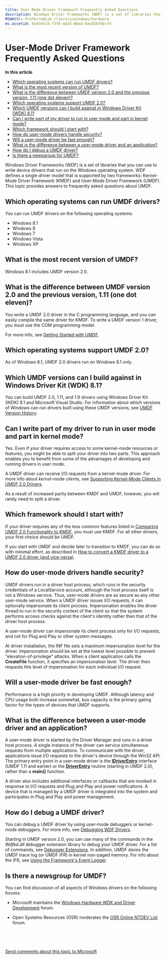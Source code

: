 ```yaml
---
title: User Mode Driver Framework Frequently Asked Questions
description: Windows Driver Frameworks (WDF) is a set of libraries that you can use to write device drivers that run on the Windows operating system.
MSHAttr: PreferredLib /library/windows/hardware
ms.assetid: 0c07e514-73f9-4d24-86ad-8ac036fdbcf4
---
```


# User-Mode Driver Framework Frequently Asked Questions


**In this article**

-   [Which operating systems can run UMDF drivers?](#which-operating-systems-can-run-umdf-drivers-)
-   [What is the most recent version of UMDF?](#what-is-the-most-recent-version-of-umdf-)
-   [What is the difference between UMDF version 2.0 and the previous version, 1.11 (one dot eleven)?](#what-is-the-difference-between-umdf-version-2-0-and-the-previous-version--1-11--one-dot-eleven--)
-   [Which operating systems support UMDF 2.0?](#which-operating-systems-support-umdf-2-0-)
-   [Which UMDF versions can I build against in Windows Driver Kit (WDK) 8.1?](#which-umdf-versions-can-i-build-against-in-windows-driver-kit--wdk--8-1-)
-   [Can I write part of my driver to run in user mode and part in kernel mode?](#can-i-write-part-of-my-driver-to-run-in-user-mode-and-part-in-kernel-mode-)
-   [Which framework should I start with?](#---which-framework-should-i-start-with-)
-   [How do user-mode drivers handle security?](#how-do-user-mode-drivers-handle-security-)
-   [Will a user-mode driver be fast enough?](#will-a-user-mode-driver-be-fast-enough---)
-   [What is the difference between a user-mode driver and an application?](#what-is-the-difference-between-a-user-mode-driver-and-an-application----)
-   [How do I debug a UMDF driver?](#how-do-i-debug-a-umdf-driver---)
-   [Is there a newsgroup for UMDF?](#is-there-a-newsgroup-for-umdf-)

Windows Driver Frameworks (WDF) is a set of libraries that you can use to write device drivers that run on the Windows operating system. WDF defines a single driver model that is supported by two frameworks: Kernel-Mode Driver Framework (KMDF) and User-Mode Driver Framework (UMDF). This topic provides answers to frequently asked questions about UMDF.

## Which operating systems can run UMDF drivers?


You can run UMDF drivers on the following operating systems:

-   Windows 8.1
-   Windows 8
-   Windows 7
-   Windows Vista
-   Windows XP

## What is the most recent version of UMDF?


Windows 8.1 includes UMDF version 2.0.

## What is the difference between UMDF version 2.0 and the previous version, 1.11 (one dot eleven)?


You write a UMDF 2.0 driver in the C programming language, and you can easily compile the same driver for KMDF. To write a UMDF version 1 driver, you must use the COM programming model.

For more info, see [Getting Started with UMDF](getting-started-with-umdf-version-2.md).

## Which operating systems support UMDF 2.0?


As of Windows 8.1, UMDF 2.0 drivers run on Windows 8.1 only.

## Which UMDF versions can I build against in Windows Driver Kit (WDK) 8.1?


You can build UMDF 2.0, 1.11, and 1.9 drivers using Windows Driver Kit (WDK) 8.1 and Microsoft Visual Studio. For information about which versions of Windows can run drivers built using these UMDF versions, see [UMDF Version History](umdf-version-history.md).

## Can I write part of my driver to run in user mode and part in kernel mode?


Yes. Even if your driver requires access to some kernel-mode resources or features, you might be able to split your driver into two parts. This approach enables you to benefit from some of the advantages of developing and running drivers in user mode.

A UMDF driver can receive I/O requests from a kernel-mode driver. For more info about *kernel-mode clients*, see [Supporting Kernel-Mode Clients in UMDF 2.0 Drivers](supporting-kernel-mode-clients-in-umdf-drivers.md).

As a result of increased parity between KMDF and UMDF, however, you will rarely need to split a driver.

## <a href="" id="---which-framework-should-i-start-with-"></a> Which framework should I start with?


If your driver requires any of the less common features listed in [Comparing UMDF 2.0 Functionality to KMDF](comparing-umdf-2-0-functionality-to-kmdf.md), you must use KMDF. For all other drivers, your first choice should be UMDF.

If you start with UMDF and decide later to transition to KMDF, you can do so with minimal effort, as described in [How to convert a KMDF driver to a UMDF 2.0 driver (and vice-versa)](how-to-generate-a-umdf-driver-from-a-kmdf-driver.md).

## How do user-mode drivers handle security?


UMDF drivers run in a driver host process, which runs in the security credentials of a LocalService account, although the host process itself is not a Windows service. Thus, user-mode drivers are as secure as any other user-mode service. When a UMDF driver issues I/O requests, it can optionally impersonate its client process. Impersonation enables the driver thread to run in the security context of the client so that the system performs access checks against the client's identity rather than that of the driver host process.

A user-mode driver can impersonate its client process only for I/O requests, and not for Plug and Play or other system messages.

At driver installation, the INF file sets a maximum impersonation level for the driver. Impersonation should be set at the lowest level possible to prevent "elevation-of-privilege" attacks. When a client application calls the **CreateFile** function, it specifies an impersonation level. The driver then requests this level of impersonation for each individual I/O request.

## <a href="" id="will-a-user-mode-driver-be-fast-enough---"></a>Will a user-mode driver be fast enough?


Performance is a high priority in developing UMDF. Although latency and CPU usage both increase somewhat, bus capacity is the primary gating factor for the types of devices that UMDF supports.

## <a href="" id="what-is-the-difference-between-a-user-mode-driver-and-an-application----"></a>What is the difference between a user-mode driver and an application?


A user-mode driver is started by the Driver Manager and runs in a driver host process. A single instance of the driver can service simultaneous requests from multiple applications. To communicate with the driver, applications issue I/O requests to the driver's device through the Win32 API. The primary entry point in a user-mode driver is the [**IDriverEntry**](https://msdn.microsoft.com/library/windows/hardware/ff554885) interface (UMDF 1.11 and earlier) or the [**DriverEntry**](https://msdn.microsoft.com/library/windows/hardware/ff540807) routine (starting in UMDF 2.0), rather than a **main()** function.

A driver also includes additional interfaces or callbacks that are invoked in response to I/O requests and Plug and Play and power notifications. A device that is managed by a UMDF driver is integrated into the system and participates in Plug and Play and power management.

## <a href="" id="how-do-i-debug-a-umdf-driver---"></a>How do I debug a UMDF driver?


You can debug a UMDF driver by using user-mode debuggers or kernel-mode debuggers. For more info, see [Debugging WDF Drivers](debugging-a-wdf-driver.md).

Starting in UMDF version 2.0, you can use many of the commands in the *Wdfkd.dll* debugger extension library to debug your UMDF driver. For a list of commands, see [Debugger Extensions](debugger-extensions-for-kmdf-drivers.md). In addition, UMDF stores the UMDF trace log (or UMDF *IFR*) in kernel non-paged memory. For info about the IFR, see [Using the Framework's Event Logger](using-the-framework-s-event-logger.md).

## Is there a newsgroup for UMDF?


You can find discussion of all aspects of Windows drivers on the following forums:

-   Microsoft maintains the [Windows Hardware WDK and Driver Development](http://social.msdn.microsoft.com/Forums/windowsdesktop/en-US/home?forum=wdk) forum.

-   Open Systems Resources (OSR) moderates the [OSR Online NTDEV List](http://www.osronline.com/showlists.cfm?list=ntdev) forum.

 

 

[Send comments about this topic to Microsoft](mailto:wsddocfb@microsoft.com?subject=Documentation%20feedback%20%5Bwdf\wdf%5D:%20User-Mode%20Driver%20Framework%20Frequently%20Asked%20Questions%20%20RELEASE:%20%283/15/2016%29&body=%0A%0APRIVACY%20STATEMENT%0A%0AWe%20use%20your%20feedback%20to%20improve%20the%20documentation.%20We%20don't%20use%20your%20email%20address%20for%20any%20other%20purpose,%20and%20we'll%20remove%20your%20email%20address%20from%20our%20system%20after%20the%20issue%20that%20you're%20reporting%20is%20fixed.%20While%20we're%20working%20to%20fix%20this%20issue,%20we%20might%20send%20you%20an%20email%20message%20to%20ask%20for%20more%20info.%20Later,%20we%20might%20also%20send%20you%20an%20email%20message%20to%20let%20you%20know%20that%20we've%20addressed%20your%20feedback.%0A%0AFor%20more%20info%20about%20Microsoft's%20privacy%20policy,%20see%20http://privacy.microsoft.com/default.aspx. "Send comments about this topic to Microsoft")




